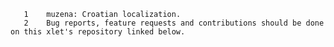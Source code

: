        1	muzena: Croatian localization.
       2	Bug reports, feature requests and contributions should be done on this xlet's repository linked below.
